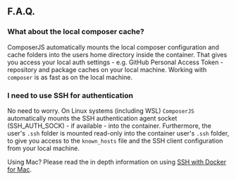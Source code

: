 ## F.A.Q.
### What about the local composer cache?
ComposerJS automatically mounts the local composer configuration and cache folders into the users home directory
inside the container. That gives you access your local auth settings - e.g. GitHub Personal Access Token -
repository and package caches on your local machine. Working with `composer` is as fast as on the local machine.

### I need to use SSH for authentication
No need to worry. On Linux systems (including WSL) `ComposerJS` automatically mounts the SSH authentication
agent socket (SSH_AUTH_SOCK) - if available - into the container. Furthermore, the user's `.ssh` folder is mounted
read-only into the container user's `.ssh` folder, to give you access to the `known_hosts` file and the SSH client
configuration from your local machine.

Using Mac? Please read the in depth information on using [SSH with Docker for Mac](docs/ssh-on-docker-for-mac.md). 
